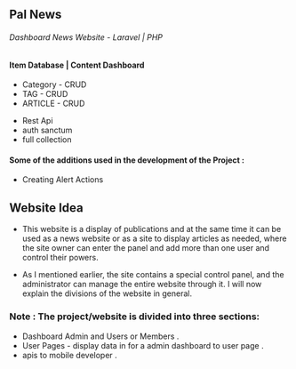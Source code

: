 

## Pal News
###### Dashboard News Website - Laravel | PHP
#### Item Database | Content Dashboard
* Category - CRUD
* TAG - CRUD
* ARTICLE - CRUD 
- Rest Api 
- auth sanctum 
- full collection

#### Some of the additions used in the development of the Project : 

* Creating Alert Actions

## Website Idea

* This website is a display of publications and at the same time it can be used as a news website or as a site to display articles as needed, where the site owner can enter the panel and add more than one user and control their powers.

* As I mentioned earlier, the site contains a special control panel, and the administrator can manage the entire website through it. I will now explain the divisions of the website in general.

### Note : The project/website is divided into three sections: 

* Dashboard Admin and Users or Members . 
* User Pages - display data in for a admin dashboard to user page .
* apis to mobile developer .


